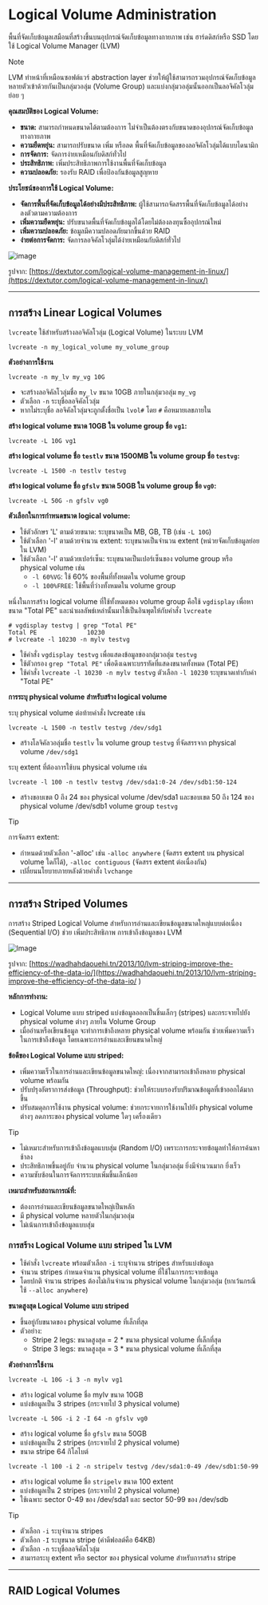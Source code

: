 # Logical Volume Administration

พื้นที่จัดเก็บข้อมูลเสมือนที่สร้างขึ้นบนอุปกรณ์จัดเก็บข้อมูลทางกายภาพ เช่น ฮาร์ดดิสก์หรือ SSD โดยใช้ Logical Volume Manager (LVM) 

> [!NOTE]
>LVM ทำหน้าที่เหมือนซอฟต์แวร์ abstraction layer ช่วยให้ผู้ใช้สามารถรวมอุปกรณ์จัดเก็บข้อมูลหลายตัวเข้าด้วยกันเป็นกลุ่มวอลุ่ม (Volume Group) และแบ่งกลุ่มวอลุ่มนั้นออกเป็นลอจิคัลโวลุ่มย่อย ๆ 

**คุณสมบัติของ Logical Volume:**

- **ขนาด:** สามารถกำหนดขนาดได้ตามต้องการ ไม่จำเป็นต้องตรงกับขนาดของอุปกรณ์จัดเก็บข้อมูลทางกายภาพ
-  **ความยืดหยุ่น:** สามารถปรับขนาด เพิ่ม หรือลด พื้นที่จัดเก็บข้อมูลของลอจิคัลโวลุ่มได้แบบไดนามิก
- **การจัดการ:** จัดการง่ายเหมือนกับดิสก์ทั่วไป
- **ประสิทธิภาพ:** เพิ่มประสิทธิภาพการใช้งานพื้นที่จัดเก็บข้อมูล
- **ความปลอดภัย:** รองรับ RAID เพื่อป้องกันข้อมูลสูญหาย

**ประโยชน์ของการใช้ Logical Volume:**
- **จัดการพื้นที่จัดเก็บข้อมูลได้อย่างมีประสิทธิภาพ:** ผู้ใช้สามารถจัดสรรพื้นที่จัดเก็บข้อมูลได้อย่างลงตัวตามความต้องการ
- **เพิ่มความยืดหยุ่น:** ปรับขนาดพื้นที่จัดเก็บข้อมูลได้โดยไม่ต้องลงทุนซื้ออุปกรณ์ใหม่
- **เพิ่มความปลอดภัย:** ข้อมูลมีความปลอดภัยมากขึ้นด้วย RAID
- **ง่ายต่อการจัดการ:** 
จัดการลอจิคัลโวลุ่มได้ง่ายเหมือนกับดิสก์ทั่วไป

![image](https://dextutor.com/wp-content/uploads/2021/05/image-34.png)

รูปจาก: [https://dextutor.com/logical-volume-management-in-linux/](https://dextutor.com/logical-volume-management-in-linux/)

---
## การสร้าง Linear Logical Volumes

`lvcreate` ใช้สำหรับสร้างลอจิคัลโวลุ่ม (Logical Volume) ในระบบ LVM 

```
lvcreate -n my_logical_volume my_volume_group
```

**ตัวอย่างการใช้งาน**
```
lvcreate -n my_lv my_vg 10G
```
- จะสร้างลอจิคัลโวลุ่มชื่อ `my_lv` ขนาด 10GB ภายในกลุ่มวอลุ่ม `my_vg`
- ตัวเลือก `-n` ระบุชื่อลอจิคัลโวลุ่ม 
- หากไม่ระบุชื่อ ลอจิคัลโวลุ่มจะถูกตั้งชื่อเป็น `lvol#` โดย `#` คือหมายเลขภายใน



**สร้าง logical volume ขนาด 10GB ใน volume group ชื่อ `vg1`:**
```
lvcreate -L 10G vg1
```
**สร้าง logical volume ชื่อ `testlv` ขนาด 1500MB ใน volume group ชื่อ `testvg`:**
```
lvcreate -L 1500 -n testlv testvg
```
**สร้าง logical volume ชื่อ `gfslv` ขนาด 50GB ใน volume group ชื่อ `vg0`:**
```
lvcreate -L 50G -n gfslv vg0
```

**ตัวเลือกในการกำหนดขนาด logical volume:**
- ใช้ตัวอักษร 'L' ตามด้วยขนาด: ระบุขนาดเป็น MB, GB, TB (เช่น `-L 10G`)
- ใช้ตัวเลือก '-l' ตามด้วยจำนวน extent: ระบุขนาดเป็นจำนวน extent (หน่วยจัดเก็บข้อมูลย่อยใน LVM)
- ใช้ตัวเลือก '-l' ตามด้วยเปอร์เซ็น: ระบุขนาดเป็นเปอร์เซ็นของ volume group หรือ physical volume เช่น
    - `-l 60%VG`: ใช้ 60% ของพื้นที่ทั้งหมดใน volume group
    - `-l 100%FREE`: ใช้พื้นที่ว่างทั้งหมดใน volume group

หนึ่งในการสร้าง logical volume ที่ใช้ทั้งหมดของ volume group คือใช้ `vgdisplay` เพื่อหาขนาด "Total PE" และนำผลลัพธ์เหล่านั้นมาใช้เป็นอินพุตให้กับคำสั่ง `lvcreate`
```
# vgdisplay testvg | grep "Total PE"
Total PE              10230
# lvcreate -l 10230 -n mylv testvg
```
- ใช้คำสั่ง `vgdisplay testvg` เพื่อแสดงข้อมูลของกลุ่มวอลุ่ม `testvg`
- ใช้ตัวกรอง `grep "Total PE"` เพื่อดึงเฉพาะบรรทัดที่แสดงขนาดทั้งหมด (Total PE)
- ใช้คำสั่ง `lvcreate -l 10230 -n mylv testvg`
ตัวเลือก `-l 10230` ระบุขนาดเท่ากับค่า "Total PE"


**การระบุ physical volume สำหรับสร้าง logical volume**

ระบุ physical volume ต่อท้ายคำสั่ง lvcreate เช่น
```
lvcreate -L 1500 -n testlv testvg /dev/sdg1
```
- สร้างโลจิคัลวอลุ่มชื่อ `testlv` ใน volume group `testvg` ที่จัดสรรจาก physical volume `/dev/sdg1`

ระบุ extent ที่ต้องการใช้บน physical volume เช่น
```
lvcreate -l 100 -n testlv testvg /dev/sda1:0-24 /dev/sdb1:50-124
```
- สร้างขอบเขต 0 ถึง 24 ของ physical volume /dev/sda1 และขอบเขต 50 ถึง 124 ของ physical volume /dev/sdb1 volume group `testvg`
> [!TIP]
> การจัดสรร extent:
>- กำหนดด้วยตัวเลือก '-alloc' เช่น `-alloc anywhere` (จัดสรร extent บน physical volume ใดก็ได้), `-alloc contiguous` (จัดสรร extent ต่อเนื่องกัน)
>- เปลี่ยนนโยบายภายหลังด้วยคำสั่ง `lvchange`

---
## การสร้าง Striped Volumes
การสร้าง Striped Logical Volume สำหรับการอ่านและเขียนข้อมูลขนาดใหญ่แบบต่อเนื่อง (Sequential I/O) ช่วย เพิ่มประสิทธิภาพ การเข้าถึงข้อมูลของ LVM 

![Image](https://wadhahdaouehi.tn/wp-content/uploads/2013/10/LVM-Striping.png)

รูปจาก: [https://wadhahdaouehi.tn/2013/10/lvm-striping-improve-the-efficiency-of-the-data-io/](https://wadhahdaouehi.tn/2013/10/lvm-striping-improve-the-efficiency-of-the-data-io/
)

**หลักการทำงาน:**
-  Logical Volume แบบ striped แบ่งข้อมูลออกเป็นชิ้นเล็กๆ (stripes) และกระจายไปยัง physical volume ต่างๆ ภายใน Volume Group
- เมื่ออ่านหรือเขียนข้อมูล จะทำการเข้าถึงหลาย physical volume พร้อมกัน ช่วยเพิ่มความเร็วในการเข้าถึงข้อมูล โดยเฉพาะการอ่านและเขียนขนาดใหญ่

**ข้อดีของ Logical Volume แบบ striped:**
- เพิ่มความเร็วในการอ่านและเขียนข้อมูลขนาดใหญ่: เนื่องจากสามารถเข้าถึงหลาย physical volume พร้อมกัน
- ปรับปรุงอัตราการส่งข้อมูล (Throughput): ช่วยให้ระบบรองรับปริมาณข้อมูลที่เข้าออกได้มากขึ้น
- ปรับสมดุลการใช้งาน physical volume: ช่วยกระจายการใช้งานไปยัง physical volume ต่างๆ ลดภาระของ physical volume ใดๆ เครื่องเดียว

> [!TIP]
> - ไม่เหมาะสำหรับการเข้าถึงข้อมูลแบบสุ่ม (Random I/O) เพราะการกระจายข้อมูลทำให้การค้นหาช้าลง
>- ประสิทธิภาพขึ้นอยู่กับ จำนวน physical volume ในกลุ่มวอลุ่ม ยิ่งมีจำนวนมาก ยิ่งเร็ว
>- ความซับซ้อนในการจัดการระบบเพิ่มขึ้นเล็กน้อย

**เหมาะสำหรับสถานการณ์ที่:**
- ต้องการอ่านและเขียนข้อมูลขนาดใหญ่เป็นหลัก
- มี physical volume หลายตัวในกลุ่มวอลุ่ม
- ไม่เน้นการเข้าถึงข้อมูลแบบสุ่ม


### การสร้าง Logical Volume แบบ striped ใน LVM
- ใช้คำสั่ง `lvcreate` พร้อมตัวเลือก `-i` ระบุจำนวน stripes สำหรับแบ่งข้อมูล
- จำนวน stripes กำหนดจำนวน physical volume ที่ใช้ในการกระจายข้อมูล
- โดยปกติ จำนวน stripes ต้องไม่เกินจำนวน physical volume ในกลุ่มวอลุ่ม (ยกเว้นกรณีใช้ `--alloc anywhere`)

**ขนาดสูงสุด Logical Volume แบบ striped**
- ขึ้นอยู่กับขนาดของ physical volume ที่เล็กที่สุด
- ตัวอย่าง:
    - Stripe 2 legs: ขนาดสูงสุด = 2 * ขนาด physical volume ที่เล็กที่สุด
    - Stripe 3 legs: ขนาดสูงสุด = 3 * ขนาด physical volume ที่เล็กที่สุด

**ตัวอย่างการใช้งาน**
```
lvcreate -L 10G -i 3 -n mylv vg1
```
- สร้าง logical volume ชื่อ mylv ขนาด 10GB
- แบ่งข้อมูลเป็น 3 stripes (กระจายไป 3 physical volume)

```
lvcreate -L 50G -i 2 -I 64 -n gfslv vg0
```
- สร้าง logical volume ชื่อ `gfslv` ขนาด 50GB
- แบ่งข้อมูลเป็น 2 stripes (กระจายไป 2 physical volume)
- ขนาด stripe 64 กิโลไบต์
```
lvcreate -l 100 -i 2 -n stripelv testvg /dev/sda1:0-49 /dev/sdb1:50-99
```
- สร้าง logical volume ชื่อ `stripelv` ขนาด 100 extent
- แบ่งข้อมูลเป็น 2 stripes (กระจายไป 2 physical volume)
- ใช้เฉพาะ sector 0-49 ของ /dev/sda1 และ sector 50-99 ของ /dev/sdb

>[!TIP]
>- ตัวเลือก `-i` ระบุจำนวน stripes
>- ตัวเลือก `-I` ระบุขนาด stripe (ค่าดีฟอลต์คือ 64KB)
>- ตัวเลือก `-n` ระบุชื่อลอจิคัลโวลุ่ม
>- สามารถระบุ extent หรือ sector ของ physical volume สำหรับการสร้าง stripe
---

## RAID Logical Volumes
